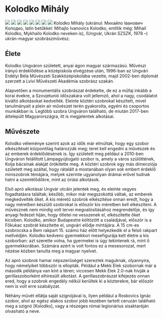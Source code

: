 # Kolodko Mihály
![](https://stockholm.mfa.gov.hu/asset/view/131656/kicsi%20Kolodko%20%C3%A9s%20Nobel%20k%C3%A9zben.jpg)
![](https://kmmi.org.ua/uploads/images/hirek/2019_nyar-osz/kolodko.jpg)
![](https://img.hvg.hu/Img/4B5CE600-76FE-4FA2-AC62-7B04F6640281/5da5fccd-bbde-4c7a-9447-f6e964136a3e.jpg)
![](https://olyanjo.hu/wp-content/uploads/2022/01/Kolodko_Mihaly.jpg)
![](https://meglepetes.hu/uploads/2018/09/ZSL2331_-990x557.jpg)
![](https://encrypted-tbn0.gstatic.com/images?q=tbn:ANd9GcSScgL3VcGFw8o-kvX0JxBQOSGjrjs6dbSgSw&s)
![](https://i0.wp.com/vaci-naplo.hu/wp-content/uploads/2022/10/Kolodko-Mihaly-Otvenhatosok-tere-szobor-800.png?fit=800%2C445&ssl=1)
![](https://i.ytimg.com/vi/9Hn5HTdJAe8/hqdefault.jpg)
Kolodko Mihály (ukránul: Михайло Іванович Колодко, latin betűkkel: Mihajlo Ivanovics Kolodko, említik még: Mihail Kolodko, Mykhailo Kolodko neveken is), (Ungvár, Ukrán SZSZK, 1978 –) ukrán-magyar szobrászművész.
## Élete
Kolodko Ungváron született, anyai ágon magyar származású. Művészi irányú érdeklődése a középiskola elvégzése után, 1996-ban az Ungvári Erdélyi Béla Művészeti Szakközépiskolába vezette, majd 2002-ben diplomát szerzett a Lvivi Művészeti Akadémia szobrász szakán.

Alapvetően a monumentális szobrászat érdekelte, de ez a műfaj inkább a korai évekre, a Szovjetunió időszakára volt jellemző, ahol a nagy, csodálatot kiváltó alkotásokat kedvelték. Eleinte köztéri szobrokat készített, mivel tanulmányait a plein air művészet terén gyakorolta, egyéni és csoportos munkákban is. Legtöbb szobra Ungváron található, de miután 2017-ben áttelepült Magyarországra, itt is megjelentek alkotásai.
## Művészete
Kolodko véleménye szerint azok az idők már elmúltak, hogy egy szobor elkészítését központilag határozzák meg; teret kell engedni a művészek és az emberek érdeklődésének is. Így született meg például a 2010-ben Ungváron felállított Lámpagyújtogató szobor is, amely a város szülöttének, Kolja bácsinak alakját örökítette meg. A köztéri szobrok egy más dimenziója született meg azáltal, hogy rátalált a mostanában olyan sok embert érdeklő miniszobrok témájára, melyek szerinte ugyanolyan drámai erővel tudnak hatni a szemlélődőkre, mint az óriási alkotások.

Első apró alkotásai Ungvár utcáin jelentek meg, és eleinte vegyes fogadtatásra találtak; később, mikor már megszokottá váltak, az emberek megkedvelték őket. A kis méretű szobrok elkészítése onnan eredt, hogy a nagy méretben készülő szobrokat is először kis méretben kell elkészíteni. A művésznek nem mindig volt tervei megvalósításához megrendelője, és így anyagi fedezet híján, hogy ötletei ne vesszenek el, elkészítette őket kicsiben. Kolodko, amikor Budapestre költözött a családjával, először is a Főkukac szobrát készítette el, ungvári elődje mintájára. A 15 cm-es szobrocska a Bem rakpart 15. számú ház előtt helyezkedik el a felső rakpart mellvédjén. Kolodko kedvenc gyermekkori mesefigurája kelt életre a kis szoborban: azt szerette volna, ha gyermekei is úgy tekintenek rá, mint ő gyermekkorában. Számára azért is volt fontos ez a mesesorozat, mert nézése közben tanulta meg a magyar nyelvet.

Az apró szobrok hamar népszerűséget szereztek maguknak, olyannyira, hogy némelyiket többször is ellopták. Például a Mekk Elek szobornak már a második példánya van kint a téren; viccesen Mekk Elek 2.0-nak hívják a gerillaszoborként elhíresült alkotást. A gerillaszobrászat kifejezés onnan ered, hogy a szobrok engedély nélkül kerültek ki a közterekre, bár először nem is volt erre szabályzat.

Néhány művét ellátja saját szignójával is, ilyen például a Roskovics Ignác szobor, ahol az egész alakos szobor jobb kezében tartott ceruzán található meg a szignó [Kolodko], vagy a részeges római legionárius sisaktaréján olvasható a neve.
